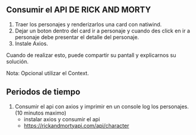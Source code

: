 ## Consumir el API DE RICK AND MORTY

1. Traer los personajes y renderizarlos una card con natiwind.
2. Dejar un boton dentro del card ir a personaje y cuando des click en ir a personaje debe presentar el detalle del personaje.
3. Instale Axios.

Cuando de realizar esto, puede compartir su pantall y explicarnos su solución.

Nota: Opcional utilizar el Context.

## Periodos de tiempo

1. Consumir el api con axios y imprimir en un console log los personajes. (10 minutos maximo)
     - instalar axios y consumir el api 
     -  https://rickandmortyapi.com/api/character
